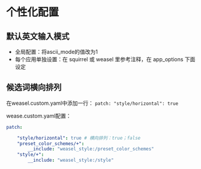 # 个性化配置

## 默认英文输入模式

+ 全局配置：将ascii_mode的值改为1
+ 每个应用单独设置：在 squirrel 或 weasel 里参考注释，在 app_options 下面设定

## 候选词横向排列

在weasel.custom.yaml中添加一行：
`
patch:
    "style/horizontal": true
`

wease.custom.yaml配置：

``` yaml
patch:

    "style/horizontal": true # 横向排列：true；false
    "preset_color_schemes/+":
        __include: "weasel_style:/preset_color_schemes"
    "style/+":
        __include: "weasel_style:/style"    
```
